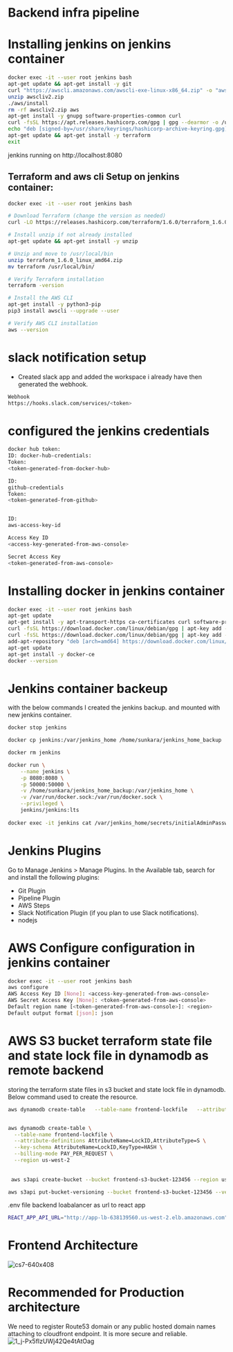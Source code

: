# Backend infra pipeline

# Installing jenkins on jenkins container 
```sh
docker exec -it --user root jenkins bash
apt-get update && apt-get install -y git
curl "https://awscli.amazonaws.com/awscli-exe-linux-x86_64.zip" -o "awscliv2.zip"
unzip awscliv2.zip
./aws/install
rm -rf awscliv2.zip aws
apt-get install -y gnupg software-properties-common curl
curl -fsSL https://apt.releases.hashicorp.com/gpg | gpg --dearmor -o /usr/share/keyrings/hashicorp-archive-keyring.gpg
echo "deb [signed-by=/usr/share/keyrings/hashicorp-archive-keyring.gpg] https://apt.releases.hashicorp.com bookworm main" | tee /etc/apt/sources.list.d/hashicorp.list
apt-get update && apt-get install -y terraform
exit
```
jenkins running on http://localhost:8080


## Terraform and aws cli Setup on jenkins container:
```sh
docker exec -it --user root jenkins bash

# Download Terraform (change the version as needed)
curl -LO https://releases.hashicorp.com/terraform/1.6.0/terraform_1.6.0_linux_amd64.zip

# Install unzip if not already installed
apt-get update && apt-get install -y unzip

# Unzip and move to /usr/local/bin
unzip terraform_1.6.0_linux_amd64.zip
mv terraform /usr/local/bin/

# Verify Terraform installation
terraform -version

# Install the AWS CLI
apt-get install -y python3-pip
pip3 install awscli --upgrade --user

# Verify AWS CLI installation
aws --version
```

# slack notification setup 
- Created slack app and added the workspace i already have then generated the webhook.
```sh
Webhook
https://hooks.slack.com/services/<token>
```

# configured the jenkins credentials

```sh
docker hub token:
ID: docker-hub-credentials:
Token:  
<token-generated-from-docker-hub>

ID: 
github-credentials
Token:
<token-generated-from-github>


ID:
aws-access-key-id

Access Key ID
<access-key-generated-from-aws-console>

Secret Access Key
<token-generated-from-aws-console>


```

# Installing docker in jenkins container
```sh
docker exec -it --user root jenkins bash
apt-get update
apt-get install -y apt-transport-https ca-certificates curl software-properties-common
curl -fsSL https://download.docker.com/linux/debian/gpg | apt-key add -
curl -fsSL https://download.docker.com/linux/debian/gpg | apt-key add -
add-apt-repository "deb [arch=amd64] https://download.docker.com/linux/debian $(lsb_release -cs) stable"
apt-get update
apt-get install -y docker-ce
docker --version
```

# Jenkins container backeup
with the below commands I created the jenkins backup. and mounted with new jenkins container.
```sh
docker stop jenkins

docker cp jenkins:/var/jenkins_home /home/sunkara/jenkins_home_backup

docker rm jenkins

docker run \
    --name jenkins \
    -p 8080:8080 \
    -p 50000:50000 \
    -v /home/sunkara/jenkins_home_backup:/var/jenkins_home \
    -v /var/run/docker.sock:/var/run/docker.sock \
    --privileged \
    jenkins/jenkins:lts
	
docker exec -it jenkins cat /var/jenkins_home/secrets/initialAdminPassword
```

# Jenkins Plugins 

Go to Manage Jenkins > Manage Plugins.
In the Available tab, search for and install the following plugins:
- Git Plugin
- Pipeline Plugin
- AWS Steps
- Slack Notification Plugin (if you plan to use Slack notifications).
- nodejs

# AWS Configure configuration in jenkins container
```sh
docker exec -it --user root jenkins bash
aws configure
AWS Access Key ID [None]: <access-key-generated-from-aws-console>
AWS Secret Access Key [None]: <token-generated-from-aws-console>
Default region name [<token-generated-from-aws-console>]: <region>
Default output format [json]: json
```
# AWS S3 bucket terraform state file and state lock file in dynamodb as  remote backend
storing the terraform state files in s3 bucket and state lock file in dynamodb. Below command used to create the resource.
```sh
aws dynamodb create-table   --table-name frontend-lockfile   --attribute-definitions AttributeName=LockID,AttributeType=S   --key-schema AttributeName=LockID,KeyType=HASH   --billing-mode PAY_PER_REQUEST


aws dynamodb create-table \
  --table-name frontend-lockfile \
  --attribute-definitions AttributeName=LockID,AttributeType=S \
  --key-schema AttributeName=LockID,KeyType=HASH \
  --billing-mode PAY_PER_REQUEST \
  --region us-west-2
  
  
 aws s3api create-bucket --bucket frontend-s3-bucket-123456 --region us-west-2 --create-bucket-configuration LocationConstraint=us-west-2

aws s3api put-bucket-versioning --bucket frontend-s3-bucket-123456 --versioning-configuration Status=Enabled
```
.env file backend loabalancer as url to react app
```sh
REACT_APP_API_URL="http://app-lb-638139560.us-west-2.elb.amazonaws.com"
```

# Frontend Architecture

![cs7-640x408](https://github.com/user-attachments/assets/39893282-7432-4ef4-a9d5-34725eeaa380)



# Recommended for Production architecture
We need to register Route53 domain or any public hosted domain names attaching to cloudfront endpoint. It is more secure and reliable.
![1_j-Px5fIzUWj42Qe4tAtOag](https://github.com/user-attachments/assets/a1f070d8-f9d9-4d3e-ab9e-f1fad3c55671)

  
  
  
  
  
  

```
